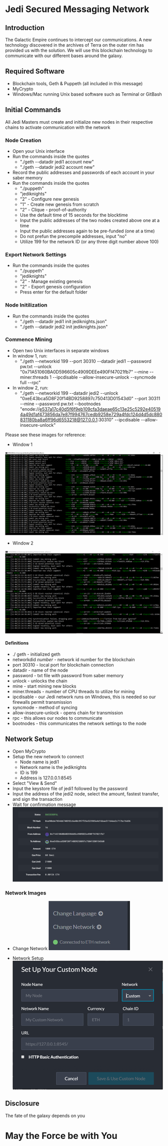 # Jedi Secured Messaging Network

## Introduction

The Galactic Empire continues to intercept our communications. A new technology discovered in the archives of Terra on the outer rim has provided us with the solution.
We will use this blockchain technology to communicate with our different bases around the galaxy.

## Required Software

* Blockchain tools, Geth & Puppeth (all included in this message)
* MyCrypto
* Windows/Mac running Unix based software such as Terminal or GitBash

## Initial Commands

All Jedi Masters must create and initialize new nodes in their respective chains to activate communication with the network

### Node Creation

* Open your Unix interface
* Run the commands inside the quotes 
	* "./geth --datadir jedi1 account new"
	* "./geth --datadir jedi2 account new"
* Record the public addresses and passwords of each account in your saber memory
* Run the commands inside the quotes
	* "./puppeth"
	* "jediknights"
	* "2" - Configure new genesis
	* "1" - Create new genesis from scratch
	* "2" - Clique - proof-of-authority
	* Use the default time of 15 seconds for the blocktime
	* Input the public addresses of the two nodes created above one at a time
	* Input the public addresses again to be pre-funded (one at a time)
	* Do not prefun the precompile addresses, input "no"
	* Utilize 199 for the network ID (or any three digit number above 100)

### Export Network Settings

* Run the commands inside the quotes
	* "./puppeth"
	* "jediknights"
	* "2" - Manage existing genesis
	* "2" - Export genesis configuration
	* Press enter for the default folder

### Node Initilization

* Run the commands inside the quotes
	* "./geth --datadir jedi1 init jediknights.json"
	* "./geth --datadir jedi2 init jediknights.json"

### Commence Mining

* Open two Unix interfaces in separate windows
* In window 1, run:
	* "./geth --networkid 199 --port 30310 --datadir jedi1 --password pw.txt --unlock "0x71A51060BA0D596605c4909DEEe490Ff47021fb7" --mine --miner.threads 1 --ipcdisable --allow-insecure-unlock --syncmode full --rpc"
* In window 2, run:
	* "./geth --networkid 199 --datadir jedi2 --unlock "0xeE43bca5D8F20f14BD9258897c750413D01543d0" --port 30311 --mine --password pw.txt --bootnodes "enode://e537a17c40d5f6f9eb109cfa3daeae65c13e25c5292e405194a49d1af473856da7e87f994767cedb9258e729a4fdc124d4d5dc880831180ba8a6ff96d6553218@127.0.0.1:30310" --ipcdisable --allow-insecure-unlock"

Please see these images for reference:

* Window 1

![window_one](/screenshots/window_one.PNG)

* Window 2

![window_two](/screenshots/window_two.PNG)

#### Definitions

* ./ geth - initialized geth
* networkdid *number* - network id number for the blockchain
* port 30310 - local port for blockchain connection
* datadir - name of the node
* password - txt file with password from saber memory
* unlock - unlocks the chain
* mine - start mining new blocks
* miner.threads - number of CPU threads to utilize for mining
* ipcdisable - our Jedi network runs on Windows, this is needed so our firewalls permit transmission
* syncmode - method of syncing
* allow-insecure-unlock - opens chain for transmission 
* rpc - this allows our nodes to communicate
* bootnodes - this communicates the network settings to the node

## Network Setup

* Open MyCrypto
* Setup the new network to connect
	* Node name is jedi1
	* Network name is the jediknights
	* ID is 199
	* Address is 127.0.0.1:8545
* Select "View & Send"
* Input the keystore file of jedi1 followed by the password
* Input the address of the jedi2 node, select the amount, fastest transfer, and sign the transaction
* Wait for confirmation message
![jedi_test_message](/screenshots/jedi_test_message.PNG)

### Network Images

* Change Network
![change_network](/screenshots/change_network.PNG)

* Network Setup
![network_setup_window.PNG](/screenshots/network_setup_window.PNG)

## Disclosure

The fate of the galaxy depends on you

# May the Force be with You

